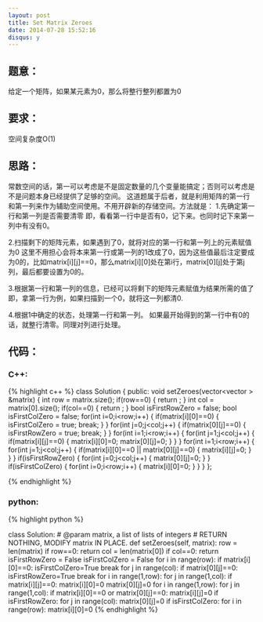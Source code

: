 ```yaml
---
layout: post
title: Set Matrix Zeroes
date: 2014-07-28 15:52:16
disqus: y
---
```


## 题意：
给定一个矩阵，如果某元素为0，那么将整行整列都置为0

## 要求：
空间复杂度O(1)

## 思路：
常数空间的话，第一可以考虑是不是固定数量的几个变量能搞定；否则可以考虑是不是问题本身已经提供了足够的空间。
这道题属于后者，就是利用矩阵的第一行和第一列来作为辅助空间使用。不用开辟新的存储空间。方法就是：
1.先确定第一行和第一列是否需要清零
即，看看第一行中是否有0，记下来。也同时记下来第一列中有没有0。

2.扫描剩下的矩阵元素，如果遇到了0，就将对应的第一行和第一列上的元素赋值为0
这里不用担心会将本来第一行或第一列的1改成了0，因为这些值最后注定要成为0的，比如matrix[i][j]==0，那么matrix[i][0]处在第i行，matrix[0][j]处于第j列，最后都要设置为0的。

3.根据第一行和第一列的信息，已经可以将剩下的矩阵元素赋值为结果所需的值了即，拿第一行为例，如果扫描到一个0，就将这一列都清0.

4.根据1中确定的状态，处理第一行和第一列。
如果最开始得到的第一行中有0的话，就整行清零。同理对列进行处理。

## 代码：

### C++:

{% highlight c++ %}
class Solution {
public:
    void setZeroes(vector<vector<int> > &matrix) {
        int row = matrix.size();
        if(row==0)
        {
            return ;
        }
        int col = matrix[0].size();
        if(col==0)
        {
            return ;
        }
        bool isFirstRowZero = false;
        bool isFirstColZero = false;
        for(int i=0;i<row;i++)
        {
            if(matrix[i][0]==0)
            {
                isFirstColZero = true;
                break;
            }
        }
        for(int j=0;j<col;j++)
        {
            if(matrix[0][j]==0)
            {
                isFirstRowZero = true;
                break;
            }
        }
        for(int i=1;i<row;i++)
        {
            for(int j=1;j<col;j++)
            {
                if(matrix[i][j]==0)
                {
                    matrix[i][0]=0;
                    matrix[0][j]=0;
                }
            }
        }
        for(int i=1;i<row;i++)
        {
            for(int j=1;j<col;j++)
            {
                if(matrix[i][0]==0 || matrix[0][j]==0)
                {
                    matrix[i][j]=0;
                }
            }
        }
        if(isFirstRowZero)
        {
            for(int j=0;j<col;j++)
            {
                matrix[0][j]=0;
            }
        }
        if(isFirstColZero)
        {
            for(int i=0;i<row;i++)
            {
                matrix[i][0]=0;
            }
        }
    }
};


 {% endhighlight %}
### python:

{% highlight python %}

class Solution:
    # @param matrix, a list of lists of integers
    # RETURN NOTHING, MODIFY matrix IN PLACE.
    def setZeroes(self, matrix):
        row = len(matrix)
        if row==0:
            return 
        col = len(matrix[0])
        if col==0:
            return
        isFirstRowZero = False
        isFirstColZero = False
        for i in range(row):
            if matrix[i][0]==0:
                isFirstColZero=True
                break
        for j in range(col):
            if matrix[0][j]==0:
                isFirstRowZero=True
                break
        for i in range(1,row):
            for j in range(1,col):
                if matrix[i][j]==0:
                    matrix[i][0]=0
                    matrix[0][j]=0
        for i in range(1,row):
            for j in range(1,col):
                if matrix[i][0]==0 or matrix[0][j]==0:
                    matrix[i][j]=0
        if isFirstRowZero:
            for j in range(col):
                matrix[0][j]=0
        if isFirstColZero:
            for i in range(row):
                matrix[i][0]=0
 {% endhighlight %}
